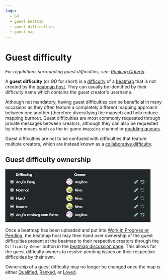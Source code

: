 ```yaml
---
tags:
  - GD
  - guest beatmap
  - guest difficulties
  - guest map
---
```


# Guest difficulty

*For regulations surrounding guest difficulties, see: [Ranking Criteria](/wiki/Ranking_Criteria)*

A **guest difficulty** (or *GD* for short) is a [difficulty](/wiki/Beatmap/Difficulty) of a [beatmap](/wiki/Beatmap) that is not created by the [beatmap host](/wiki/Beatmap/Beatmap_host). They can usually be identified by their difficulty name which contains the guest creator's username.

Although not mandatory, having guest difficulties can be beneficial in many occasions as they often feature a completely different mapping approach between one another (therefore diversifying the mapset) and help reduce mapping burnout. Guest difficulties are most commonly requested through private messages between creators, although they can also be requested by other means such as the in-game `#mapping` channel or [modding queues](https://osu.ppy.sh/community/forums/60)<!-- TODO: should link to an article about queues, not the forum -->.

Guest difficulties are not to be confused with difficulties that feature multiple creators, which are instead known as a [collaborative difficulty](/wiki/Beatmap/Beatmap_collaborations).

## Guest difficulty ownership

![](img/gd_ownership.png)

Once a beatmap has been uploaded and put into [Work in Progress or Pending](wiki/Beatmap/Category#work-in-progress-and-pending), the beatmap host may then hand over ownership of the guest difficulties present at the beatmap to their respective creators through the `Difficulty Owner` button in the [beatmap discussion page](wiki/Beatmap_Discussion). This allows for the guest difficulty owners to resolve pending issues on their respective difficulties by their own.

Ownership of a guest difficulty may no longer be changed once the map is either [Qualified](wiki/Beatmap/Category#qualified), [Ranked](wiki/Beatmap/Category#ranked), or [Loved](wiki/Beatmap/Category#loved).
